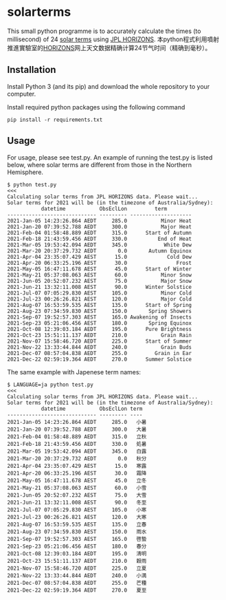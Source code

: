# solarterms
This small python programme is to accurately calculate the times (to millisecond) of 24 [solar terms](https://en.wikipedia.org/wiki/Solar_term)
using [JPL HORIZONS](https://ssd.jpl.nasa.gov/).
本python程式利用噴射推進實驗室的[HORIZONS](https://ssd.jpl.nasa.gov/)网上天文数据精确计算24节气时间（精确到毫秒）。

## Installation
Install Python 3 (and its pip) and download the whole repository to your computer. 

Install required python packages using the following command
```
pip install -r requirements.txt
```

## Usage
For usage, please see test.py. An example of running the test.py is listed below, where solar terms are different from those in the Northern Hemisphere.
```
$ python test.py                                                                                                                                                         <<<
Calculating solar terms from JPL HORIZONS data. Please wait...
Solar terms for 2021 will be (in the timezone of Australia/Sydney):
           datetime           ObsEclLon         term        
----------------------------- --------- --------------------
2021-Jan-05 14:23:26.864 AEDT     285.0           Minor Heat
2021-Jan-20 07:39:52.788 AEDT     300.0           Major Heat
2021-Feb-04 01:58:48.889 AEDT     315.0      Start of Autumn
2021-Feb-18 21:43:59.456 AEDT     330.0          End of Heat
2021-Mar-05 19:53:42.094 AEDT     345.0            White Dew
2021-Mar-20 20:37:29.732 AEDT       0.0       Autumn Equinox
2021-Apr-04 23:35:07.429 AEST      15.0             Cold Dew
2021-Apr-20 06:33:25.196 AEST      30.0                Frost
2021-May-05 16:47:11.678 AEST      45.0      Start of Winter
2021-May-21 05:37:08.063 AEST      60.0           Minor Snow
2021-Jun-05 20:52:07.232 AEST      75.0           Major Snow
2021-Jun-21 13:32:11.008 AEST      90.0      Winter Solstice
2021-Jul-07 07:05:29.830 AEST     105.0           Minor Cold
2021-Jul-23 00:26:26.821 AEST     120.0           Major Cold
2021-Aug-07 16:53:59.535 AEST     135.0      Start of Spring
2021-Aug-23 07:34:59.830 AEST     150.0       Spring Showers
2021-Sep-07 19:52:57.303 AEST     165.0 Awakening of Insects
2021-Sep-23 05:21:06.456 AEST     180.0       Spring Equinox
2021-Oct-08 12:39:03.184 AEDT     195.0      Pure Brightness
2021-Oct-23 15:51:11.137 AEDT     210.0           Grain Rain
2021-Nov-07 15:58:46.720 AEDT     225.0      Start of Summer
2021-Nov-22 13:33:44.844 AEDT     240.0           Grain Buds
2021-Dec-07 08:57:04.838 AEDT     255.0         Grain in Ear
2021-Dec-22 02:59:19.364 AEDT     270.0      Summer Solstice
```
The same example with Japenese term names:
```
$ LANGUAGE=ja python test.py                                                                                                                                             <<<
Calculating solar terms from JPL HORIZONS data. Please wait...
Solar terms for 2021 will be (in the timezone of Australia/Sydney):
           datetime           ObsEclLon term
----------------------------- --------- ----
2021-Jan-05 14:23:26.864 AEDT     285.0   小暑
2021-Jan-20 07:39:52.788 AEDT     300.0   大暑
2021-Feb-04 01:58:48.889 AEDT     315.0   立秋
2021-Feb-18 21:43:59.456 AEDT     330.0   処暑
2021-Mar-05 19:53:42.094 AEDT     345.0   白露
2021-Mar-20 20:37:29.732 AEDT       0.0   秋分
2021-Apr-04 23:35:07.429 AEST      15.0   寒露
2021-Apr-20 06:33:25.196 AEST      30.0   霜降
2021-May-05 16:47:11.678 AEST      45.0   立冬
2021-May-21 05:37:08.063 AEST      60.0   小雪
2021-Jun-05 20:52:07.232 AEST      75.0   大雪
2021-Jun-21 13:32:11.008 AEST      90.0   冬至
2021-Jul-07 07:05:29.830 AEST     105.0   小寒
2021-Jul-23 00:26:26.821 AEST     120.0   大寒
2021-Aug-07 16:53:59.535 AEST     135.0   立春
2021-Aug-23 07:34:59.830 AEST     150.0   雨水
2021-Sep-07 19:52:57.303 AEST     165.0   啓蟄
2021-Sep-23 05:21:06.456 AEST     180.0   春分
2021-Oct-08 12:39:03.184 AEDT     195.0   清明
2021-Oct-23 15:51:11.137 AEDT     210.0   穀雨
2021-Nov-07 15:58:46.720 AEDT     225.0   立夏
2021-Nov-22 13:33:44.844 AEDT     240.0   小満
2021-Dec-07 08:57:04.838 AEDT     255.0   芒種
2021-Dec-22 02:59:19.364 AEDT     270.0   夏至
```
